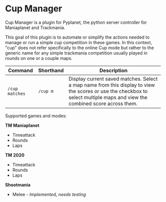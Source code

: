 # Cup Manager
Cup Manager is a plugin for Pyplanet, the python server controller for Maniaplanet and Trackmania.

This goal of this plugin is to automate or simplify the actions needed to manage or run a simple cup competition in these games. In this context, "cup" does not refer specifically to the online Cup mode but rather to the generic name for any simple trackmania competition usually played in rounds on one or a couple maps.


| Command | Shorthand | Description |
| --- | --- | --- |
| `/cup matches` | `/cup m` | Display current saved matches. Select a map name from this display to view the scores or use the checkbox to select multiple maps and view the combined score across them. |


Supported games and modes:

**TM Maniaplanet**
* Timeattack
* Rounds
* Laps

**TM 2020**
* Timeattack
* Rounds
* Laps

**Shootmania**
* Melee - *Implemented, needs testing*
